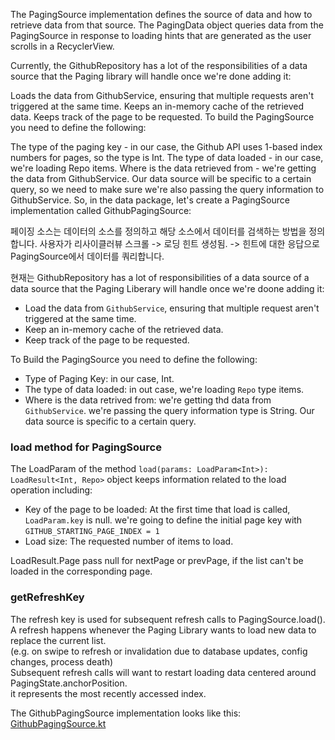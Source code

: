 The PagingSource implementation defines the source of data and how to retrieve data from that
source.
The PagingData object queries data from the PagingSource in response to loading hints that are
generated as the user scrolls in a RecyclerView.

Currently, the GithubRepository has a lot of the responsibilities of a data source that the Paging
library will handle once we're done adding it:

Loads the data from GithubService, ensuring that multiple requests aren't triggered at the same
time.
Keeps an in-memory cache of the retrieved data.
Keeps track of the page to be requested.
To build the PagingSource you need to define the following:

The type of the paging key - in our case, the Github API uses 1-based index numbers for pages, so
the type is Int.
The type of data loaded - in our case, we're loading Repo items.
Where is the data retrieved from - we're getting the data from GithubService. Our data source will
be specific to a certain query,
so we need to make sure we're also passing the query information to GithubService.
So, in the data package, let's create a PagingSource implementation called GithubPagingSource:

페이징 소스는 데이터의 소스를 정의하고 해당 소스에서 데이터를 검색하는 방법을 정의합니다.
사용자가 리사이클러뷰 스크롤 -> 로딩 힌트 생성됨. -> 힌트에 대한 응답으로 PagingSource에서 데이터를 쿼리합니다.

현재는 GithubRepository has a lot of responsibilities of a data source of a data source that the Paging
Liberary will handle once we're doone adding it:

* Load the data from `GithubService`, ensuring that multiple request aren't triggered at the same
  time.
* Keep an in-memory cache of the retrieved data.
* Keep track of the page to be requested.

To Build the PagingSource you need to define the following:

* Type of Paging Key: in our case, Int.
* The type of data loaded: in out case, we're loading `Repo` type items.
* Where is the data retrived from: we're getting thd data from `GithubService`.
  we're passing the query information type is String. Our data source is specific to a certain
  query.

### load method for PagingSource

The LoadParam of the method `load(params: LoadParam<Int>): LoadResult<Int, Repo>` object keeps
information related to the load operation including:

* Key of the page to be loaded: At the first time that load is called, `LoadParam.key` is null.
  we're going to define the initial page key with `GITHUB_STARTING_PAGE_INDEX = 1`
* Load size: The requested number of items to load.

LoadResult.Page pass null for nextPage or prevPage, if the list can't be loaded in the corresponding
page.

### getRefreshKey

The refresh key is used for subsequent refresh calls to PagingSource.load().   
A refresh happens whenever the Paging Library wants to load new data to replace the current list.  
(e.g. on swipe to refresh or invalidation due to database updates, config changes, process death)  
Subsequent refresh calls will want to restart loading data centered around
PagingState.anchorPosition.  
it represents the most recently accessed index.

The GithubPagingSource implementation looks like this:
[GithubPagingSource.kt](../data/GithubPagingSource.kt)



